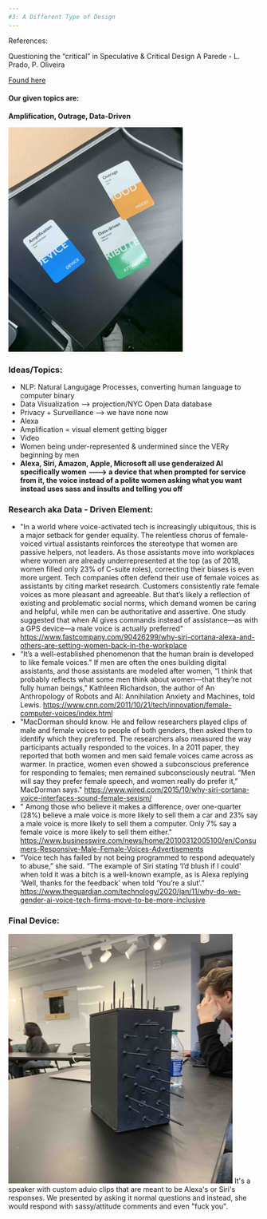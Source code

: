```yaml
---
#3: A Different Type of Design 
---
```

References:

Questioning the “critical” in Speculative & Critical Design
A Parede - L. Prado, P. Oliveira

[Found here](https://medium.com/a-parede/questioning-the-critical-in-speculative-critical-design-5a355cac2ca4)

#### Our given topics are:
**Amplification, Outrage, Data-Driven**

<img src = "/img/parameters.jpg" width = "350" height = "450" >

### Ideas/Topics:
- NLP: Natural Langugage Processes, converting human language to computer binary
- Data Visualization --> projection/NYC Open Data database 
- Privacy + Surveillance --> we have none now
- Alexa
- Amplification = visual element getting bigger
- Video
- Women being under-represented & undermined since the VERy beginning by men
- **Alexa, Siri, Amazon, Apple, Microsoft all use genderaized AI specifically women** 
**---> a device that when prompted for service from it, the voice instead of a polite women asking what you want instead uses sass and insults and telling you off** 

### Research aka Data - Driven Element:
- "In a world where voice-activated tech is increasingly ubiquitous, this is a major setback for gender equality. The relentless chorus of female-voiced virtual assistants reinforces the stereotype that women are passive helpers, not leaders. As those assistants move into workplaces where women are already underrepresented at the top (as of 2018, women filled only 23% of C-suite roles), correcting their biases is even more urgent.
Tech companies often defend their use of female voices as assistants by citing market research. Customers consistently rate female voices as more pleasant and agreeable. But that’s likely a reflection of existing and problematic social norms, which demand women be caring and helpful, while men can be authoritative and assertive. One study suggested that when AI gives commands instead of assistance—as with a GPS device—a male voice is actually preferred"
https://www.fastcompany.com/90426299/why-siri-cortana-alexa-and-others-are-setting-women-back-in-the-workplace
- “It’s a well-established phenomenon that the human brain is developed to like female voices.”
If men are often the ones building digital assistants, and those assistants are modeled after women, “I think that probably reflects what some men think about women—that they’re not fully human beings,” Kathleen Richardson, the author of An Anthropology of Robots and AI: Annihilation Anxiety and Machines, told Lewis.
https://www.cnn.com/2011/10/21/tech/innovation/female-computer-voices/index.html
- "MacDorman should know. He and fellow researchers played clips of male and female voices to people of both genders, then asked them to identify which they preferred. The researchers also measured the way participants actually responded to the voices. In a 2011 paper, they reported that both women and men said female voices came across as warmer. In practice, women even showed a subconscious preference for responding to females; men remained subconsciously neutral. “Men will say they prefer female speech, and women really do prefer it,” MacDorman says."
https://www.wired.com/2015/10/why-siri-cortana-voice-interfaces-sound-female-sexism/
- " Among those who believe it makes a difference, over one-quarter (28%) believe a male voice is more likely to sell them a car and 23% say a male voice is more likely to sell them a computer. Only 7% say a female voice is more likely to sell them either."
https://www.businesswire.com/news/home/20100312005100/en/Consumers-Responsive-Male-Female-Voices-Advertisements
- “Voice tech has failed by not being programmed to respond adequately to abuse,” she said. “The example of Siri stating ‘I’d blush if I could’ when told it was a bitch is a well-known example, as is Alexa replying ‘Well, thanks for the feedback’ when told ‘You’re a slut’.”
https://www.theguardian.com/technology/2020/jan/11/why-do-we-gender-ai-voice-tech-firms-move-to-be-more-inclusive

### Final Device: 
<img src = "/img/gross.jpg" width = "450" height = "500" >
It's a speaker with custom aduio clips that are meant to be Alexa's or Siri's responses. 
We presented by asking it normal questions and instead, she would respond with sassy/attitude comments and even "fuck you".
